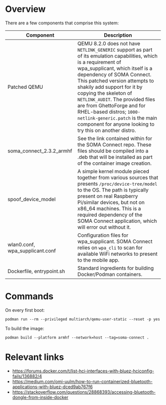 # Overview
There are a few components that comprise this system:

|Component|Description|
|---------|-----------|
| Patched QEMU | QEMU 8.2.0 does not have `NETLINK_GENERIC` support as part of its emulation capabilities, which is a requirement of wpa_supplicant, which itself is a dependency of SOMA Connect. This patched version attempts to shakily add support for it by copying the skeleton of `NETLINK_AUDIT`. The provided files are from GhettoForge and for RHEL-based distros; `1000-netlink-generic.patch` is the main component for anyone looking to try this on another distro. |
| soma_connect_2.3.2_armhf | See the link contained within for the SOMA Connect repo. These files should be compiled into a .deb that will be installed as part of the container image creation. |
| spoof_device_model | A simple kernel module pieced together from various sources that presents `/proc/device-tree/model` to the OS. The path is typically present on real Raspberry Pi/similar devices, but not on x86_64 machines. This is a required dependency of the SOMA Connect application, which will error out without it. |
| wlan0.conf, wpa_supplicant.conf | Configuration files for wpa_supplicant. SOMA Connect relies on `wpa_cli` to scan for available WiFi networks to present to the mobile app. |
| Dockerfile, entrypoint.sh | Standard ingredients for building Docker/Podman containers. |

# Commands

On every first boot:

```
podman run --rm --privileged multiarch/qemu-user-static --reset -p yes
```

To build the image:

```
podman build --platform armhf --network=host --tag=soma-connect .
```

# Relevant links

* https://forums.docker.com/t/list-hci-interfaces-with-bluez-hciconfig-fails/136882/4
* https://medium.com/omi-uulm/how-to-run-containerized-bluetooth-applications-with-bluez-dced9ab767f6
* https://stackoverflow.com/questions/28868393/accessing-bluetooth-dongle-from-inside-docker

